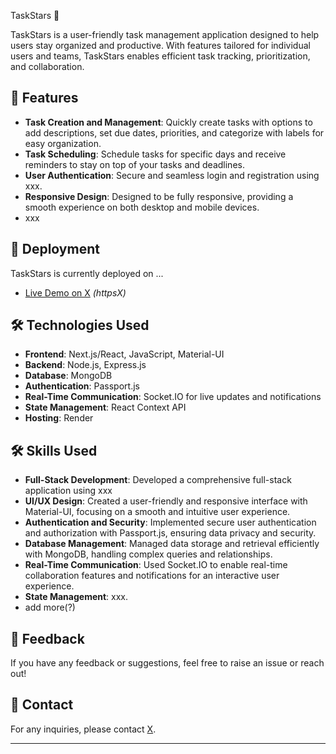  TaskStars 🌟

TaskStars is a user-friendly task management application designed to help users stay organized and productive. With features tailored for individual users and teams, TaskStars enables efficient task tracking, prioritization, and collaboration.

## 🌟 Features

- **Task Creation and Management**: Quickly create tasks with options to add descriptions, set due dates, priorities, and categorize with labels for easy organization.
- **Task Scheduling**: Schedule tasks for specific days and receive reminders to stay on top of your tasks and deadlines.
- **User Authentication**: Secure and seamless login and registration using xxx.
- **Responsive Design**: Designed to be fully responsive, providing a smooth experience on both desktop and mobile devices.
- xxx


## 🚀 Deployment

TaskStars is currently deployed on ...

- [Live Demo on X](#) *(httpsX)*

## 🛠️ Technologies Used

- **Frontend**: Next.js/React, JavaScript, Material-UI
- **Backend**: Node.js, Express.js
- **Database**: MongoDB
- **Authentication**: Passport.js
- **Real-Time Communication**: Socket.IO for live updates and notifications
- **State Management**: React Context API
- **Hosting**: Render

## 🛠️ Skills Used

- **Full-Stack Development**: Developed a comprehensive full-stack application using xxx
- **UI/UX Design**: Created a user-friendly and responsive interface with Material-UI, focusing on a smooth and intuitive user experience.
- **Authentication and Security**: Implemented secure user authentication and authorization with Passport.js, ensuring data privacy and security.
- **Database Management**: Managed data storage and retrieval efficiently with MongoDB, handling complex queries and relationships.
- **Real-Time Communication**: Used Socket.IO to enable real-time collaboration features and notifications for an interactive user experience.
- **State Management**: xxx.
- add more(?)

## 📝 Feedback

If you have any feedback or suggestions, feel free to raise an issue or reach out!

## 📧 Contact

For any inquiries, please contact [X](mailto:X).

---
